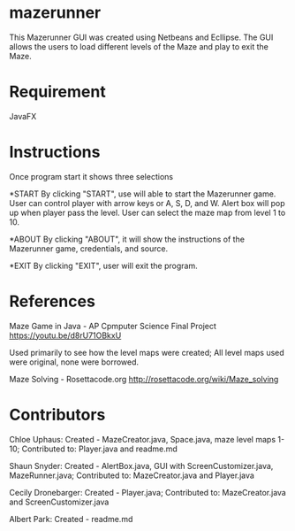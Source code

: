 # mazerunner

This Mazerunner GUI was created using Netbeans and Ecllipse. The GUI allows the users to load different levels of the Maze and play to exit the Maze.

# Requirement

JavaFX

# Instructions

Once program start it shows three selections

*START
By clicking "START", use will able to start the Mazerunner game. User can control player with arrow keys or A, S, D, and W.
Alert box will pop up when player pass the level.
User can select the maze map from level 1 to 10.

*ABOUT
By clicking "ABOUT", it will show the instructions of the Mazerunner game, credentials, and source.

*EXIT
By clicking "EXIT", user will exit the program.

# References

Maze Game in Java - AP Cpmputer Science Final Project
https://youtu.be/d8rU71OBkxU

Used primarily to see how the level maps were created; All level maps used were original, none were borrowed.  

Maze Solving - Rosettacode.org
http://rosettacode.org/wiki/Maze_solving

# Contributors 
Chloe Uphaus: Created - MazeCreator.java, Space.java, maze level maps 1-10; Contributed to: Player.java and readme.md

Shaun Snyder: Created - AlertBox.java, GUI with ScreenCustomizer.java, MazeRunner.java; Contributed to: MazeCreator.java and Player.java

Cecily Dronebarger: Created - Player.java; Contributed to: MazeCreator.java and ScreenCustomizer.java 

Albert Park: Created - readme.md
